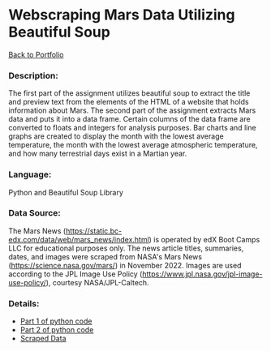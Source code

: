 # Webscraping Mars Data Utilizing Beautiful Soup
[Back to Portfolio](https://github.com/cindyd97/Data-Analysis-Portfolio-Cindy)
### Description:
The first part of the assignment utilizes beautiful soup to extract the title and preview text from the elements of the HTML of a website that holds information about Mars. The second part of the assignment extracts Mars data and puts it into a data frame. Certain columns of the data frame are converted to floats and integers for analysis purposes. Bar charts and line graphs are created to display the month with the lowest average temperature, the month with the lowest average atmospheric temperature, and how many terrestrial days exist in a Martian year.

### Language:
Python and Beautiful Soup Library

### Data Source:
The Mars News (https://static.bc-edx.com/data/web/mars_news/index.html) is operated by edX Boot Camps LLC for educational purposes only. The news article titles, summaries, dates, and images were scraped from NASA's Mars News (https://science.nasa.gov/mars/) in November 2022. Images are used according to the JPL Image Use Policy (https://www.jpl.nasa.gov/jpl-image-use-policy/), courtesy NASA/JPL-Caltech.

### Details:
- [Part 1 of python code](https://github.com/cindyd97/Webscraping-Mars-Data-Beautiful-Soup/blob/main/part_1_mars_news.ipynb)
- [Part 2 of python code](https://github.com/cindyd97/Webscraping-Mars-Data-Beautiful-Soup/blob/main/part_2_mars_weather.ipynb)
- [Scraped Data](https://github.com/cindyd97/Webscraping-Mars-Data-Beautiful-Soup/blob/main/scraped_data.csv)



